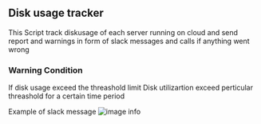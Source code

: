 ## Disk usage tracker
This Script track diskusage of each server running on cloud and send report and warnings in form of slack messages and calls if anything went wrong


### Warning Condition
If disk usage exceed the threashold limit
Disk utilizartion exceed perticular threashold for a certain time period

Example of slack message
![image info](./pictures/image.png)
